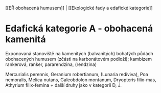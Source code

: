 [[EŘ obohacená humusem]] | [[Ekologické řady a edafické kategorie]]

# Edafická kategorie A - obohacená kamenitá

Exponovaná stanoviště na kamenitých (balvanitých) bohatých půdách obohacených humusem (zčásti na karbonátovém podloží); kambizem rankerová, ranker, pararendzina, (rendzina)

Mercurialis perennis, Geranium robertianum, (Lunaria rediviva), Poa nemoralis, Melica nutans, Galeobdolon montanum, Dryopteris filix-mas, Athyrium filix-femina + další druhy jako v kategorii D, J.
